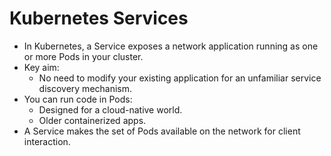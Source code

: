 # Kubernetes Services 


- In Kubernetes, a Service exposes a network application running as one or more Pods in your cluster.
- Key aim:
  - No need to modify your existing application for an unfamiliar service discovery mechanism.
- You can run code in Pods:
  - Designed for a cloud-native world.
  - Older containerized apps.
- A Service makes the set of Pods available on the network for client interaction.